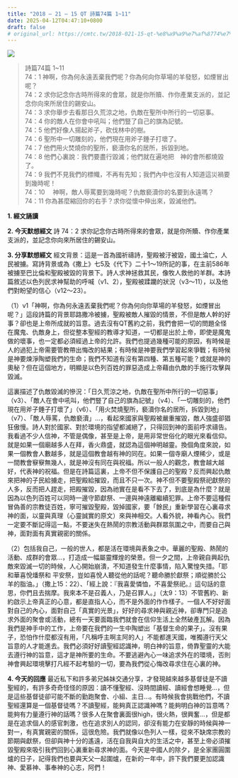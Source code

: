 ```yaml
---
title: "2018 – 21 – 15 QT 詩篇74篇 1~11"
date: 2025-04-12T04:47:10+0800
draft: false
# original_url: https://cmtc.tw/2018-021-15-qt-%e8%a9%a9%e7%af%8774%e7%af%87-111
---
```


![](/images/qt.jpg)
> 詩篇74篇 1\~11  
> 74：1 神啊，你為何永遠丟棄我們呢？你為何向你草場的羊發怒，如煙冒出呢？  
> 74：2 求你記念你古時所得來的會眾，就是你所贖、作你產業支派的，並記念你向來所居住的錫安山。  
> 74：3 求你舉步去看那日久荒涼之地，仇敵在聖所中所行的一切惡事。  
> 74：4 你的敵人在你會中吼叫；他們豎了自己的旗為記號。  
> 74：5 他們好像人揚起斧子，砍伐林中的樹。  
> 74：6 聖所中一切雕刻的，他們現在用斧子錘子打壞了。  
> 74：7 他們用火焚燒你的聖所，褻瀆你名的居所，拆毀到地。  
> 74：8 他們心裏說：我們要盡行毀滅；他們就在遍地把　神的會所都燒毀了。  
> 74：9 我們不見我們的標幟，不再有先知；我們內中也沒有人知道這災禍要到幾時呢！  
> 74：10 　神啊，敵人辱罵要到幾時呢？仇敵褻瀆你的名要到永遠嗎？  
> 74：11 你為甚麼縮回你的右手？求你從懷中伸出來，毀滅他們。

**1. 經文誦讀**

**2.  今天默想經文**
詩 74：2 求你記念你古時所得來的會眾，就是你所贖、作你產業支派的，並記念你向來所居住的錫安山。

**3. 分享默想經文**
經文背景：這是一首為國祈禱詩，聖殿被汙被毀，國土淪亡，人民被擄。寫詩背景或為《撒上》七5及《代下》二十1～19所記的事，在主前586年被擄至巴比倫和聖殿被毀的背景下。詩人求神拯救其民，像牧人救他的羊群。本詩篇敘述以色列民求神幫助的呼喊（v1、2），聖殿被蹂躪的狀況（v3～11），以及他們對盼望的信心（v12～23）。

（1）v1「神啊，你為何永遠丟棄我們呢？你為何向你草場的羊發怒，如煙冒出呢？」這段詩篇的背景耶路撒冷被擄，聖殿被敵人摧毀的情景，不但是敵人幹的好事？卻也是上帝所成就的旨意。過去沒有QT舊約之前，我們會把一切的問題全怪在魔鬼、仇敵身上，但從整本聖經的教導才知道，一切都是出於上帝，即使是魔鬼做的壞事，也一定都必須經過上帝的允許。我們也提過幾種可能的原因，有時候是人的過犯上帝需要管教帶出悔改的結果；有時候是神要我們學習起來爭戰；有時候是神要煉淨陶塑我們的生命；我們不知道有沒有第四種、第五種可能？或就是神的奧秘？但在這個地方，明顯是以色列百姓的罪惡造成上帝藉由仇敵的手施行攻擊與毀滅。

這裏描述了仇敵毀滅的慘況：「日久荒涼之地，仇敵在聖所中所行的一切惡事」（v3）、「敵人在會中吼叫，他們豎了自己的旗為記號」（v4）、「一切雕刻的，他們現在用斧子錘子打壞了」（v6）、「用火焚燒聖所，褻瀆你名的居所，拆毀到地」（v7）、「敵人辱罵，仇敵褻瀆」…，看起來國家與聖殿被嚴重摧毀，敵人強盛卻猖狂傲慢。詩人對於國家、對於環境的指望都滅絕了，只得回到神的面前呼求禱告。我看過不少人信神，不管是偶像，甚至是上帝，是用非常世俗化的眼光來看信仰。就是如果一個廟越多人在拜，香火鼎盛，就認為這個神明越靈。換個角度來說，如果一個教會人數越多，就是這個教會越有神的同在。如果一個寺廟人煙稀少，或是一間教會竂竂無幾人，就是神沒有同在與祝福。所以一般人的觀念，教會越大越好，代表神的祝福。但是在詩篇這裏，上帝不但不保護自己的聖殿？反而興起仇敵來把神的子民給擄走，把聖殿給摧毀，而且不只一次。神不但不要聖殿祭祀獻祭的人多，反而把人趕走，把殿摧毀，因為祂實在是看不下去了，到底是為什麼？就是因為以色列百姓可以同時一邊守節獻祭、一邊與神遠離繼續犯罪。上帝不要這種假冒偽善的宗教徒百姓，寧可摧毀聖殿，毀掉國家，要「餘民」重新學習在心裏尋求神的面，以靈與真理（心靈誠實的原文）來與神相交。人看外貌，神看內心。我們一定要不斷記得這一點，不要迷失在熱鬧的宗教活動與群眾氛圍之中，而要自己與神，面對面有真實親密的關係。

（2）包括我自己，一般的世人，都是活在環境與表象之中。華麗的聖殿、熱鬧的活動、成群的會眾…，打造成一幅屬靈輝煌的榮景。但一夕之間，上帝親自興起仇敵來毀滅一切的時候，人心開始崩潰，不知道發生什麼事情，陷入驚惶失措。「耶和華喜悅燔祭和 平安祭，豈如喜悅人聽從他的話呢？聽命勝於獻祭；順從勝於公羊的脂油。」（撒上15：22）、「經上說：『我喜愛憐恤，不喜愛祭祀。』這句話的意思，你們且去揣摩。我來本不是召義人，乃是召罪人。」（太9：13）不管舊約、新約啟示上帝真正的心意，都是直指人心，而不是外面的作作樣子。一個人不好好面對自己的內心，面對自己「真實的光景」，好好的尋求神與親近神，卻專門只是追求外面的聚會或活動，總有一天要面臨我們就會在信仰生活上全然破產瓦解。因為我們是神手中的工作，上帝要在我們的一生中陶塑出「基督生命的果子」。沒有果子，恐怕作什麼都沒有用，「凡稱呼主啊主阿的人」不能都進天國，唯獨遵行天父旨意的人才能進去。我們必須好好讀聖經認識神，明白神的旨意，倚靠聖靈的大能去遵行神的旨意，這才是神所要的生命。不要逃避內心一味追求外在的環境，否則神會興起環境擊打凡經不起考驗的一切，要為我們從心悔改尋求住在心裏的神。

**4. 今天的回應**
最近私下和許多弟兄姊妹交通分享，才發現越來越多基督徒是不讀聖經的，有許多奇奇怪怪的原因：讀不懂聖經、沒時間讀經、讀經會想睡覺…，但是這些基督徒卻可能不斷的勤跑聚會、小組、主日…。有時候我會挑戰他們，不讀聖經還算是一個基督徒嗎？不讀聖經，能夠真正認識神嗎？能夠明白神的旨意嗎？能夠有力量遵行神的話嗎？很多人在聚會裏面很high，很火熱，很興奮…，但是都是在追求個人的感官刺激，也在追求別人的認同，卻沒有能力在安靜的時候與神一對一，有真實親密的關係，這很危險。我們就像以色列人一樣，從來不缺席宗教的節期與獻祭，但卻與神十分的遙遠，活在自我與自大的生活之中，甚至上帝必須摧毀聖殿來吸引我們回到心裏重新尋求神的面。今天是中國人的除夕，是全家團圓圍爐的日子，記得我們也要與天父一起圍爐，在新的一年中，許下我們要更加認識神、愛慕神、事奉神的心志，阿們！
